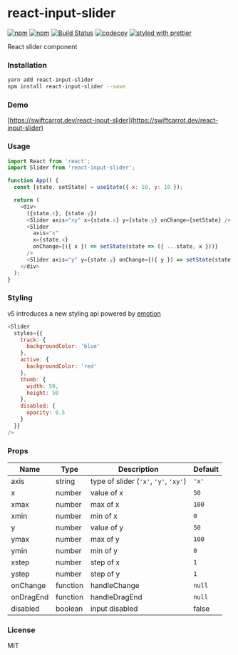 # react-input-slider

[![npm](https://img.shields.io/npm/v/react-input-slider.svg)](https://www.npmjs.com/package/react-input-slider)
[![npm](https://img.shields.io/npm/dm/react-input-slider.svg)](https://www.npmjs.com/package/react-input-slider)
[![Build Status](https://travis-ci.org/swiftcarrot/react-input-slider.svg?branch=master)](https://travis-ci.org/swiftcarrot/react-input-slider)
[![codecov](https://codecov.io/gh/swiftcarrot/react-input-slider/branch/master/graph/badge.svg)](https://codecov.io/gh/swiftcarrot/react-input-slider)
[![styled with prettier](https://img.shields.io/badge/styled_with-prettier-ff69b4.svg)](https://github.com/prettier/prettier)

React slider component

### Installation

```sh
yarn add react-input-slider
npm install react-input-slider --save
```

### Demo

[https://swiftcarrot.dev/react-input-slider](https://swiftcarrot.dev/react-input-slider)

### Usage

```javascript
import React from 'react';
import Slider from 'react-input-slider';

function App() {
  const [state, setState] = useState({ x: 10, y: 10 });

  return (
    <div>
      ({state.x}, {state.y})
      <Slider axis="xy" x={state.x} y={state.y} onChange={setState} />
      <Slider
        axis="x"
        x={state.x}
        onChange={({ x }) => setState(state => ({ ...state, x }))}
      />
      <Slider axis="y" y={state.y} onChange={({ y }) => setState(state => ({ ...state, y }))} />
    </div>
  );
}
```

### Styling

v5 introduces a new styling api powered by [emotion](https://emotion.sh/)

```javascript
<Slider
  styles={{
    track: {
      backgroundColor: 'blue'
    },
    active: {
      backgroundColor: 'red'
    },
    thumb: {
      width: 50,
      height: 50
    },
    disabled: {
      opacity: 0.5
    }
  }}
/>
```

### Props

| Name      | Type     | Description                           | Default |
| --------- | -------- | ------------------------------------- | ------- |
| axis      | string   | type of slider (`'x'`, `'y'`, `'xy'`) | `'x'`   |
| x         | number   | value of x                            | `50`    |
| xmax      | number   | max of x                              | `100`   |
| xmin      | number   | min of x                              | `0`     |
| y         | number   | value of y                            | `50`    |
| ymax      | number   | max of y                              | `100`   |
| ymin      | number   | min of y                              | `0`     |
| xstep     | number   | step of x                             | `1`     |
| ystep     | number   | step of y                             | `1`     |
| onChange  | function | handleChange                          | `null`  |
| onDragEnd | function | handleDragEnd                         | `null`  |
| disabled  | boolean  | input disabled                        | false   |

### License

MIT
